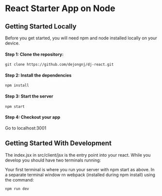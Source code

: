 # React Starter App on Node

## Getting Started Locally

Before you get started, you will need npm and node installed locally on your device.

#### Step 1: Clone the repository:

    git clone https://github.com/dejongnj/dj-react.git

#### Step 2: Install the dependencies
    
    npm install 

#### Step 3: Start the server

    npm start

#### Step 4: Checkout your app

Go to localhost:3001

## Getting Started With Development

The index.jsx in src/client/jsx is the entry point into your react. While you develop you should have two terminals running:

Your first terminal is where you run your server with npm start as above. In a separate terminal window rn webpack (installed during npm install) using the command:

    npm run dev